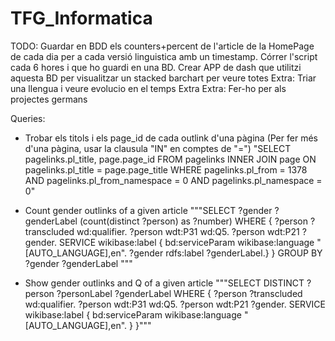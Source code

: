# TFG_Informatica
TODO:
Guardar en BDD els counters+percent de l'article de la HomePage de cada dia per a cada versió linguistica amb un timestamp.
Córrer l'script cada 6 hores i que ho guardi en una BD.
Crear APP de dash que utilitzi aquesta BD per visualitzar un stacked barchart per veure totes
Extra: Triar una llengua i veure evolucio en el temps
Extra Extra: Fer-ho per als projectes germans


Queries:
- Trobar els titols i els page_id de cada outlink d'una pàgina (Per fer més d'una pàgina, usar la clausula "IN" en comptes de "=")
"SELECT pagelinks.pl_title, page.page_id 
FROM pagelinks 
INNER JOIN page ON pagelinks.pl_title = page.page_title
WHERE pagelinks.pl_from = 1378 AND pagelinks.pl_from_namespace = 0 AND pagelinks.pl_namespace = 0"

- Count gender outlinks of a given article
 """SELECT ?gender ?genderLabel (count(distinct ?person) as ?number) 
   WHERE
   {
     ?person ?transcluded wd:qualifier.
     ?person wdt:P31 wd:Q5.
     ?person wdt:P21 ?gender.
     SERVICE wikibase:label { bd:serviceParam wikibase:language "[AUTO_LANGUAGE],en".
   ?gender rdfs:label ?genderLabel.}
   }
   GROUP BY  ?gender ?genderLabel """
   

- Show gender outlinks and Q of a given article
"""SELECT DISTINCT ?person ?personLabel  ?genderLabel 
   WHERE
   {
     ?person ?transcluded wd:qualifier.
     ?person wdt:P31 wd:Q5.
     ?person wdt:P21 ?gender.
     SERVICE wikibase:label { bd:serviceParam wikibase:language "[AUTO_LANGUAGE],en". }
   }"""